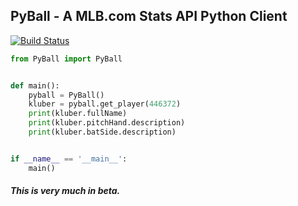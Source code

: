 ## PyBall - A MLB.com Stats API Python Client

[![Build Status](https://travis-ci.org/bradleyhurley/PyBall.svg?branch=master)](https://travis-ci.org/bradleyhurley/PyBall)


```python
from PyBall import PyBall


def main():
    pyball = PyBall()
    kluber = pyball.get_player(446372)
    print(kluber.fullName)
    print(kluber.pitchHand.description)
    print(kluber.batSide.description)


if __name__ == '__main__':
    main()

```
##### This is very much in beta.
